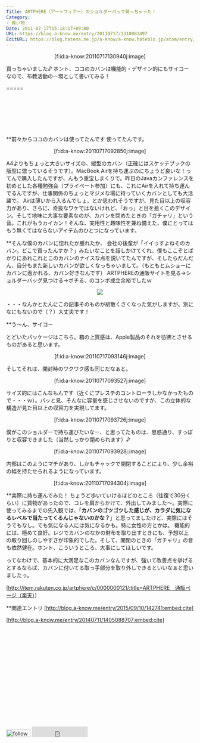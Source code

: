 ```yaml
---
Title: ARTPHERE（アートフィアー）のショルダーバック買っちゃった！
Category:
- 買い物
Date: 2011-07-17T15:18:17+09:00
URL: https://blog.a-know.me/entry/20110717/1310883497
EditURL: https://blog.hatena.ne.jp/a-know/a-know.hateblo.jp/atom/entry/12921228815727979544
---
```


<div align=center>
[f:id:a-know:20110717130940j:image]
</div>


買っちゃいました♪
ホント、ココのカバンは機能的・デザイン的にもサイコーなので、布教活動の一環として書いてみる！


=====

<script async src="//pagead2.googlesyndication.com/pagead/js/adsbygoogle.js"></script>
<!-- article-top -->
<ins class="adsbygoogle"
     style="display:inline-block;width:728px;height:90px"
     data-ad-client="ca-pub-3463034538369189"
     data-ad-slot="8367620130"></ins>
<script>
(adsbygoogle = window.adsbygoogle || []).push({});
</script>


**前々からココのカバンは使ってたんです
使ってたんです。


<div align=center>
[f:id:a-know:20110717092850j:image]
</div>


A4よりもちょっと大きいサイズの、縦型のカバン（正確にはスケッチブックの版型に倣っているそうです）。MacBook Airを持ち運ぶのにちょうど良いな！ってんで購入したんですが、んもう重宝しまくりで。昨日のJavaカンファレンスを初めとした各種勉強会（プライベート参加）にも、これにAirを入れて持ち運んでるんですが、仕事関係のちょっとマジメな場に持っていくカバンとしても大活躍で。
Airは薄いから入るんでしょ、とか思われそうですが、見た目以上の収容力があり、さらに、奇抜なワケではないけれど、「おっ」と目を惹くこのデザイン。そして地味に大事な要素なのが、カバンを閉めたときの「ガチャリ」という音。これがもうカイカン！そんな、実用性と趣味性を兼ね備えた、僕にとってはもう無くてはならないアイテムのひとつになっています。



**そんな僕のカバンに惚れたか腫れたか、
会社の後輩が「イイっすよねそのカバン。どこで買ったんすか？」みたいなことを話しかけてくれ、僕もここぞとばかりにあれこれとこのカバンのナイスな点を説いてたんですが、そしたらだんだん、自分もまた新しいカバンが欲しくなっちゃいまして。（もともとムショーにカバンに惹かれる、カバン好きなんです）
ARTPHEREの通販サイトを見る→ショルダーバッグ見つける→ポチる、のコンボ成立余裕でしたｗ


<div align=center><img src="http://image.rakuten.co.jp/artphere/cabinet/newdulles/newdulles/f0dulles_main.jpg"></div>


・・・なんかとたんにこの記事そのものが胡散くさくなった気がしますが、別になにもないので（？）大丈夫です！



**う〜ん、サイコー

とどいたパッケージはこちら。箱の上質感は、Apple製品のそれを彷彿とさせるものがあると思います。


<div align=center>
[f:id:a-know:20110717093146j:image]
</div>


そしてそれは、開封時のワクワク感も同じだなぁと。


<div align=center>
[f:id:a-know:20110717093527j:image]
</div>


サイズ的にはこんなもんです（近くにプレステのコントローラしかなかったもので・・・ｗ）。パッと見、そんなに容量を感じさせないのですが、この立体的な構造が見た目以上の収容力を実現してます。


<div align=center>
[f:id:a-know:20110717093726j:image]
</div>


僕がこのショルダーで持ち運びたいなー、と思ってたものは、思惑通り、すっぽりと収容できました（当然しっかり閉められます）♪


<div align=center>
[f:id:a-know:20110717093928j:image]
</div>


内部はこのようにマチがあり、しかもチャックで開閉することにより、少し余裕の幅を持たせられるようになっています。


<div align=center>
[f:id:a-know:20110717094304j:image]
</div>



**実際に持ち運んでみた！
ちょうど歩いていけるほどのところ（往復で30分くらい）に買物があったので、コレを肩からかけて、外出してみました〜。実際に使ってみるまでの先入観では、「<span class="deco" style="font-weight:bold;">カバンのゴツゴツした感じが、カラダに気になるレベルで当たってくるんじゃないのかな？</span>」と思ってましたけど、実際にはそうでもなし。でも気になる人には気になるかも。特に女性の方とかは。
機能的には、極めて良好。レジでカバンのなかの財布を取り出すときにも、予想以上の取り回しのしやすさが印象的でした。そして、開閉のときの「ガチャリ」の音も依然健在。ホント、こういうところ、大事にしてほしいです。


ってなわけで、基本的に大満足なこのカバンなんですが、強いて改善点を挙げるとするならば、カバンに付いてる取っ手部分を取り外しできるといいなぁと思いましたっ。



[http://item.rakuten.co.jp/artphere/c/0000000121/:title=ARTPHERE　通販ページ（楽天）]


**関連エントリ
[http://blog.a-know.me/entry/2015/09/10/142741:embed:cite]

[http://blog.a-know.me/entry/20140711/1405088707:embed:cite]





<script async src="//pagead2.googlesyndication.com/pagead/js/adsbygoogle.js"></script>
<!-- article-bottom2 -->
<ins class="adsbygoogle"
     style="display:inline-block;width:300px;height:250px"
     data-ad-client="ca-pub-3463034538369189"
     data-ad-slot="5274552934"></ins>
<script>
(adsbygoogle = window.adsbygoogle || []).push({});
</script>

<div>
<a href='http://cloud.feedly.com/#subscription%2Ffeed%2Fhttp%3A%2F%2Fblog.a-know.me%2Ffeed'  target='blank'><img id='feedlyFollow' src='http://s3.feedly.com/img/follows/feedly-follow-rectangle-volume-small_2x.png' alt='follow us in feedly' width='65' height='20'></a>

<iframe src="http://blog.hatena.ne.jp/a-know/a-know.hateblo.jp/subscribe/iframe" allowtransparency="true" frameborder="0" scrolling="no" width="150" height="28"></iframe>
</div>
